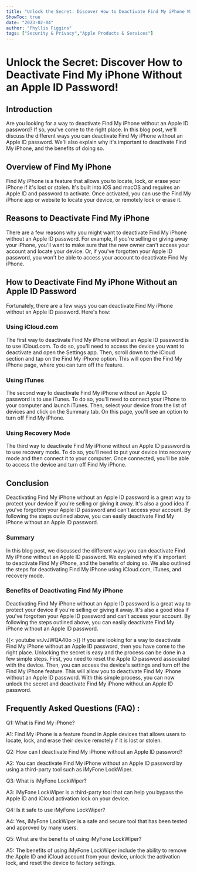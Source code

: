 ```yaml
---
title: "Unlock the Secret: Discover How to Deactivate Find My iPhone Without an Apple ID Password!"
ShowToc: true 
date: "2023-02-04"
author: "Phyllis Figgins" 
tags: ["Security & Privacy","Apple Products & Services"]
---
```

# Unlock the Secret: Discover How to Deactivate Find My iPhone Without an Apple ID Password!

## Introduction

Are you looking for a way to deactivate Find My iPhone without an Apple ID password? If so, you've come to the right place. In this blog post, we'll discuss the different ways you can deactivate Find My iPhone without an Apple ID password. We'll also explain why it's important to deactivate Find My iPhone, and the benefits of doing so.

## Overview of Find My iPhone

Find My iPhone is a feature that allows you to locate, lock, or erase your iPhone if it's lost or stolen. It's built into iOS and macOS and requires an Apple ID and password to activate. Once activated, you can use the Find My iPhone app or website to locate your device, or remotely lock or erase it.

## Reasons to Deactivate Find My iPhone

There are a few reasons why you might want to deactivate Find My iPhone without an Apple ID password. For example, if you're selling or giving away your iPhone, you'll want to make sure that the new owner can't access your account and locate your device. Or, if you've forgotten your Apple ID password, you won't be able to access your account to deactivate Find My iPhone.

## How to Deactivate Find My iPhone Without an Apple ID Password

Fortunately, there are a few ways you can deactivate Find My iPhone without an Apple ID password. Here's how:

### Using iCloud.com

The first way to deactivate Find My iPhone without an Apple ID password is to use iCloud.com. To do so, you'll need to access the device you want to deactivate and open the Settings app. Then, scroll down to the iCloud section and tap on the Find My iPhone option. This will open the Find My iPhone page, where you can turn off the feature.

### Using iTunes

The second way to deactivate Find My iPhone without an Apple ID password is to use iTunes. To do so, you'll need to connect your iPhone to your computer and launch iTunes. Then, select your device from the list of devices and click on the Summary tab. On this page, you'll see an option to turn off Find My iPhone.

### Using Recovery Mode

The third way to deactivate Find My iPhone without an Apple ID password is to use recovery mode. To do so, you'll need to put your device into recovery mode and then connect it to your computer. Once connected, you'll be able to access the device and turn off Find My iPhone.

## Conclusion

Deactivating Find My iPhone without an Apple ID password is a great way to protect your device if you're selling or giving it away. It's also a good idea if you've forgotten your Apple ID password and can't access your account. By following the steps outlined above, you can easily deactivate Find My iPhone without an Apple ID password.

### Summary

In this blog post, we discussed the different ways you can deactivate Find My iPhone without an Apple ID password. We explained why it's important to deactivate Find My iPhone, and the benefits of doing so. We also outlined the steps for deactivating Find My iPhone using iCloud.com, iTunes, and recovery mode.

### Benefits of Deactivating Find My iPhone

Deactivating Find My iPhone without an Apple ID password is a great way to protect your device if you're selling or giving it away. It's also a good idea if you've forgotten your Apple ID password and can't access your account. By following the steps outlined above, you can easily deactivate Find My iPhone without an Apple ID password.

{{< youtube vrJvJWQA40o >}} 
If you are looking for a way to deactivate Find My iPhone without an Apple ID password, then you have come to the right place. Unlocking the secret is easy and the process can be done in a few simple steps. First, you need to reset the Apple ID password associated with the device. Then, you can access the device's settings and turn off the Find My iPhone feature. This will allow you to deactivate Find My iPhone without an Apple ID password. With this simple process, you can now unlock the secret and deactivate Find My iPhone without an Apple ID password.

## Frequently Asked Questions (FAQ) :
Q1: What is Find My iPhone?

A1: Find My iPhone is a feature found in Apple devices that allows users to locate, lock, and erase their device remotely if it is lost or stolen.

Q2: How can I deactivate Find My iPhone without an Apple ID password?

A2: You can deactivate Find My iPhone without an Apple ID password by using a third-party tool such as iMyFone LockWiper.

Q3: What is iMyFone LockWiper?

A3: iMyFone LockWiper is a third-party tool that can help you bypass the Apple ID and iCloud activation lock on your device.

Q4: Is it safe to use iMyFone LockWiper?

A4: Yes, iMyFone LockWiper is a safe and secure tool that has been tested and approved by many users.

Q5: What are the benefits of using iMyFone LockWiper?

A5: The benefits of using iMyFone LockWiper include the ability to remove the Apple ID and iCloud account from your device, unlock the activation lock, and reset the device to factory settings.



